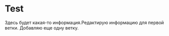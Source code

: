 # Test
Здесь будет какая-то информация.Редактирую информацию для первой ветки.
Добавляю еще одну ветку.
